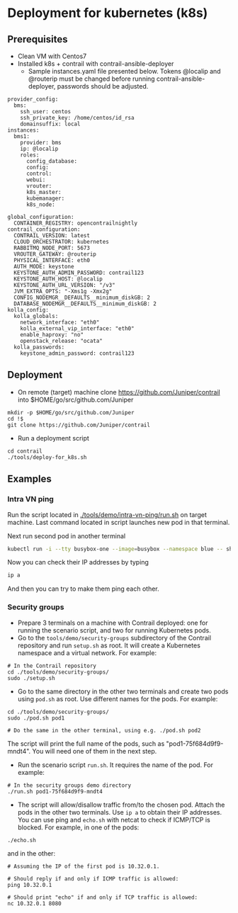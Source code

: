 # Deployment for kubernetes (k8s)

## Prerequisites
* Clean VM with Centos7
* Installed k8s + contrail with contrail-ansible-deployer
  - Sample instances.yaml file presented below. Tokens @localip and @routerip must be changed before running contrail-ansible-deployer, passwords should be adjusted.

```
provider_config:
  bms:
    ssh_user: centos
    ssh_private_key: /home/centos/id_rsa
    domainsuffix: local
instances:
  bms1:
    provider: bms
    ip: @localip
    roles:
      config_database:
      config:
      control:
      webui:
      vrouter:
      k8s_master:
      kubemanager:
      k8s_node:

global_configuration:
  CONTAINER_REGISTRY: opencontrailnightly
contrail_configuration:
  CONTRAIL_VERSION: latest
  CLOUD_ORCHESTRATOR: kubernetes
  RABBITMQ_NODE_PORT: 5673
  VROUTER_GATEWAY: @routerip
  PHYSICAL_INTERFACE: eth0
  AUTH_MODE: keystone
  KEYSTONE_AUTH_ADMIN_PASSWORD: contrail123
  KEYSTONE_AUTH_HOST: @localip
  KEYSTONE_AUTH_URL_VERSION: "/v3"
  JVM_EXTRA_OPTS: "-Xms1g -Xmx2g"
  CONFIG_NODEMGR__DEFAULTS__minimum_diskGB: 2
  DATABASE_NODEMGR__DEFAULTS__minimum_diskGB: 2
kolla_config:
  kolla_globals:
    network_interface: "eth0"
    kolla_external_vip_interface: "eth0"
    enable_haproxy: "no"
    openstack_release: "ocata"
  kolla_passwords:
    keystone_admin_password: contrail123
```

## Deployment
* On remote (target) machine clone https://github.com/Juniper/contrail into $HOME/go/src/github.com/Juniper
``` shell
mkdir -p $HOME/go/src/github.com/Juniper
cd !$
git clone https://github.com/Juniper/contrail
```
* Run a deployment script
``` shell
cd contrail
./tools/deploy-for_k8s.sh
```

## Examples

### Intra VN ping

Run the script located in [./tools/demo/intra-vn-ping/run.sh](../tools/demo/intra-vn-ping/run.sh)
on target machine. Last command located in script launches new pod in that terminal.

Next run second pod in another terminal

```sh
kubectl run -i --tty busybox-one --image=busybox --namespace blue -- sh
```

Now you can check their IP addresses by typing

```sh
ip a
```

And then you can try to make them ping each other.

### Security groups
* Prepare 3 terminals on a machine with Contrail deployed: one for running the scenario script, and two for running Kubernetes pods.
* Go to the `tools/demo/security-groups` subdirectory of the Contrail repository and run `setup.sh` as root.
  It will create a Kubernetes namespace and a virtual network. For example:
``` shell
# In the Contrail repository
cd ./tools/demo/security-groups/
sudo ./setup.sh
```
* Go to the same directory in the other two terminals and create two pods using `pod.sh` as root. Use different names for the pods. For example:
```shell
cd ./tools/demo/security-groups/
sudo ./pod.sh pod1

# Do the same in the other terminal, using e.g. ./pod.sh pod2
```
The script will print the full name of the pods, such as "pod1-75f684d9f9-mndt4". You will need one of them in the next step.
* Run the scenario script `run.sh`. It requires the name of the pod. For example:
``` shell
# In the security groups demo directory
./run.sh pod1-75f684d9f9-mndt4
```
* The script will allow/disallow traffic from/to the chosen pod. Attach the pods in the other two terminals. Use `ip a` to obtain their IP addresses.
  You can use ping and `echo.sh` with netcat to check if ICMP/TCP is blocked. For example, in one of the pods:
``` shell
./echo.sh
```
and in the other:
``` shell
# Assuming the IP of the first pod is 10.32.0.1.

# Should reply if and only if ICMP traffic is allowed:
ping 10.32.0.1

# Should print "echo" if and only if TCP traffic is allowed:
nc 10.32.0.1 8080
```
